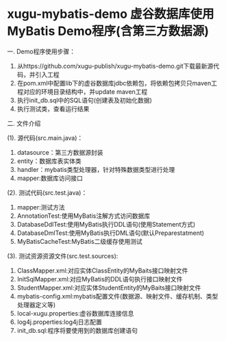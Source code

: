 # xugu-mybatis-demo 虚谷数据库使用MyBatis Demo程序(含第三方数据源)

 一. Demo程序使用步骤：
1. 从https://github.com/xugu-publish/xugu-mybatis-demo.git下载最新源代码，并引入工程
2. 在pom.xml中配置lib下的虚谷数据库jdbc依赖包，将依赖包拷贝只maven工程对应的环境目录结构中，并update maven工程
3. 执行init_db.sql中的SQL语句(创建表及初始化数据)
4. 执行测试类，查看运行结果

二. 文件介绍

(1). 源代码(src.main.java)：
   1. datasource：第三方数据源封装
   2. entity：数据库表实体类
   3. handler：mybatis类型处理器，针对特殊数据类型进行处理
   4. mapper:数据库访问接口
   
(2). 测试代码(src.test.java)：
   1. mapper:测试方法
   2. AnnotationTest:使用MyBatis注解方式访问数据库
   3. DatabaseDdlTest:使用MyBatis执行DDL语句(使用Statement方式)
   4. DatabaseDmlTest:使用MyBatis执行DML语句(默认Preparestatment)
   5. MyBatisCacheTest:MyBatis二级缓存使用测试
   
(3). 测试资源资源文件(src.test.sources):
   1. ClassMapper.xml:对应实体ClassEntity的MyBaits接口映射文件
   2. InitSqlMapper.xml:对应MyBatis的DDL语句执行接口映射文件
   3. StudentMapper.xml:对应实体StudentEntity的MyBaits接口映射文件
   4. mybatis-config.xml:mybatis配置文件(数据源、映射文件、缓存机制、类型处理器定义等)
   5. local-xugu.properties:虚谷数据库连接信息
   6. log4j.properties:log4j日志配置
   7. init_db.sql:程序将要使用到的数据库创建语句
